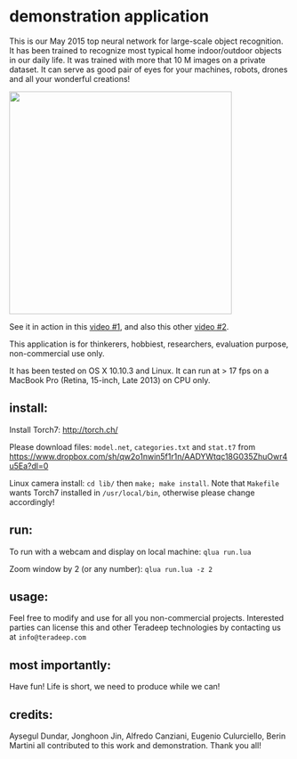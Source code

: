 # demonstration application

This is our May 2015 top neural network for large-scale object recognition. It has been trained to recognize most typical home indoor/outdoor objects in our daily life. It was trained with more that 10 M images on a private dataset. It can serve as good pair of eyes for your machines, robots, drones and all your wonderful creations!

<!--[![icon](icon.jpg|width=400px)]-->
<a href="icon"><img src="icon.jpg" align="center" height="400" width="400" ></a>

See it in action in this [video #1](https://www.youtube.com/watch?v=_wXHR-lad-Q), and also this other [video #2](https://www.youtube.com/watch?v=B0TreumQO-0).

This application is for thinkerers, hobbiest, researchers, evaluation purpose, non-commercial use only.

It has been tested on OS X 10.10.3 and Linux. It can run at > 17 fps on a MacBook Pro (Retina, 15-inch, Late 2013) on CPU only.


## install:
Install Torch7: http://torch.ch/

Please download files: `model.net`, `categories.txt` and `stat.t7` from https://www.dropbox.com/sh/qw2o1nwin5f1r1n/AADYWtqc18G035ZhuOwr4u5Ea?dl=0

Linux camera install: `cd lib/` then `make; make install`. Note that `Makefile` wants Torch7 installed in `/usr/local/bin`, otherwise please change accordingly!


## run:
To run with a webcam and display on local machine: ```qlua run.lua```

Zoom window by 2 (or any number): ```qlua run.lua -z 2```


## usage:

Feel free to modify and use for all you non-commercial projects. Interested parties can license this and other Teradeep technologies by contacting us at `info@teradeep.com`

## most importantly:

Have fun! Life is short, we need to produce while we can!

## credits:
Aysegul Dundar, Jonghoon Jin, Alfredo Canziani, Eugenio Culurciello, Berin Martini all contributed to this work and demonstration. Thank you all!
